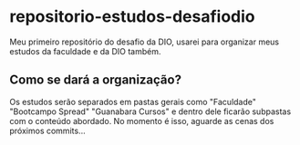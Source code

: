 # repositorio-estudos-desafiodio
Meu primeiro repositório do desafio da DIO, usarei para organizar meus estudos da faculdade e da DIO também.
## Como se dará a organização?
Os estudos serão separados em pastas gerais como "Faculdade" "Bootcampo Spread" "Guanabara Cursos" e dentro dele ficarão subpastas com o conteúdo abordado.
No momento é isso, aguarde as cenas dos próximos commits...
